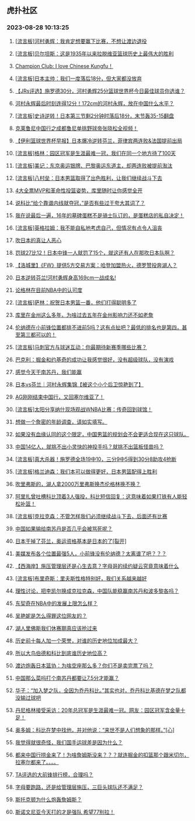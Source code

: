 ## 虎扑社区 
### 2023-08-28 10:13:25

1. [[流言板]河村勇辉：我肯定想要赢下比赛，不想让渡边退役](https://bbs.hupu.com/61864217.html)

2. [[流言板]贝尔坦斯：这是1935年以来拉脱维亚篮球历史上最伟大的胜利](https://bbs.hupu.com/61862122.html)

3. [Champion Club: I love Chinese Kungfu！](https://bbs.hupu.com/61861332.html)

4. [[流言板]日本主帅：我们一度落后18分，但大家都没放弃](https://bbs.hupu.com/61864315.html)

5. [【JRs评选】施罗德30分，河村勇辉25分篮球世界杯今日最佳球员你选谁？](https://bbs.hupu.com/61860754.html)

6. [河村永辉最后时刻连得12分！172cm的河村永辉，放在中国什么水平？](https://bbs.hupu.com/61859875.html)

7. [[流言板]史诗逆转！日本第三节剩2分钟时落后18分，末节轰35-15翻盘](https://bbs.hupu.com/61858854.html)

8. [克莱鲁尼中国行之成都鲁尼单挑野球帝张晓松全视频！](https://bbs.hupu.com/61859738.html)

9. [【伊利篮球世界杯早报】日本爆冷逆转芬兰，菲律宾两连败&法国提前出局](https://bbs.hupu.com/61858919.html)

10. [[流言板]格林：园区冠军是生涯最难一冠，我们在同一个地方待了100天](https://bbs.hupu.com/61858901.html)

11. [[流言板]美记：东京奥运银牌、巴黎奥运东道主，却两连败被提前淘汰](https://bbs.hupu.com/61860841.html)

12. [[流言板]八村垒：日本男篮取得了出色胜利，让我们继续战斗下去](https://bbs.hupu.com/61864482.html)

13. [4大全票MVP和革命性投篮姿势，库里随时让你感觉全开](https://bbs.hupu.com/61859414.html)

14. [说科比“给个靠谱内线就夺冠，”是否有些过于夸大其词了？](https://bbs.hupu.com/61863914.html)

15. [我在说最后一遍，16年的墓碑蛋糕不是骑士队订的，是蛋糕店的私自决定！](https://bbs.hupu.com/61864460.html)

16. [[流言板]英格拉姆：我不能自私地考虑自己，但情况有点令人沮丧](https://bbs.hupu.com/61860245.html)

17. [吹日本的真让人恶心](https://bbs.hupu.com/61864409.html)

18. [罚球27比12！日本中锋一人就罚了15个，就这还有人在那吹日本队啊？](https://bbs.hupu.com/61863762.html)

19. [【洛城里】《FW》提供5方交易方案：哈登加盟热火，德罗赞投奔湖人？](https://bbs.hupu.com/61858563.html)

20. [日本逆转芬兰!河村勇辉身高169cm一战成名!](https://bbs.hupu.com/61859382.html)

21. [论格林在目前NBA中的认可度](https://bbs.hupu.com/61859505.html)

22. [[流言板]萨林：祝贺日本男篮一番，他们打得聪明多了](https://bbs.hupu.com/61864565.html)

23. [库里在金州这么多年，为啥过去五年在金州影响力还不如老詹](https://bbs.hupu.com/61863934.html)

24. [伦纳德在小前锋位置都排不进前5吗？这有点扯吧？最低的排名也是第四，甚至第三都可以的！](https://bbs.hupu.com/61863862.html)

25. [[流言板]马刺官方与球迷互动：你最期待新赛季哪些比赛？](https://bbs.hupu.com/61864796.html)

26. [巴克利：掘金和约基奇的成功让我感觉很好，没有超级球队，没有演戏](https://bbs.hupu.com/61863666.html)

27. [感觉今天干南苏丹，我们能赢](https://bbs.hupu.com/61863847.html)

28. [日本vs芬兰｜河村永辉集锦【被这个小个后卫惊艳到了】](https://bbs.hupu.com/61864214.html)

29. [AG刚刚结束中国行，又回塞尔维亚了！](https://bbs.hupu.com/61863735.html)

30. [[流言板]太阳分享纳什现场观战WNBA比赛：传奇回到球馆！](https://bbs.hupu.com/61864710.html)

31. [想做一个詹密的年龄调查，请如实填写。](https://bbs.hupu.com/61863897.html)

32. [如果没有血缘认同的这个限定，中国男篮的规划会不会更适合现在这只球队。](https://bbs.hupu.com/61864285.html)

33. [中国14亿人，就挑不出小灵快的神投手吗？就挑不出篮板怪兽吗？](https://bbs.hupu.com/61863817.html)

34. [[流言板]真大杀器！施罗德全场19中10，三分9中5得到30分8助攻4抢断](https://bbs.hupu.com/61854734.html)

35. [[流言板]格兰迪森：我们本可以做得更好，日本男篮配得上胜利](https://bbs.hupu.com/61864649.html)

36. [吹里弗斯的，湖人拿2000万里弗斯换杰伦格林换不换？](https://bbs.hupu.com/61863872.html)

37. [阿里扎曾吐槽科比顶着3人强投，科比短信回复：这意味着如果打铁有人能轻松补篮！](https://bbs.hupu.com/61863902.html)

38. [[流言板]克拉克森：不管怎样我们必须继续战斗下去，后面还有比赛](https://bbs.hupu.com/61864814.html)

39. [中国如果输给南苏丹是否几乎会被骂死呢？](https://bbs.hupu.com/61864417.html)

40. [日本干掉了芬兰，奥运资格基本是日本的了[裂开]](https://bbs.hupu.com/61863946.html)

41. [美媒发布各个位置最强5人，小前锋没有伦纳德？太离谱了吧？？？](https://bbs.hupu.com/61863845.html)

42. [【西海岸】施压管理层还是心生去意？字母哥的续约疑云究竟意味着什么](https://bbs.hupu.com/61857926.html)

43. [[流言板]布里奇斯：里夫斯性格特别好，我们关系越来越好](https://bbs.hupu.com/61856311.html)

44. [理性讨论，把李凯尔换成克拉克森，中国队能稳赢南苏丹和波多黎各吗？](https://bbs.hupu.com/61863871.html)

45. [东契奇在NBA中的发展上限怎么样？](https://bbs.hupu.com/61864493.html)

46. [吴艳妮是怎么得罪这位网友的？](https://bbs.hupu.com/61864047.html)

47. [湖人里佛斯我们休赛期真应该抢过来](https://bbs.hupu.com/61863581.html)

48. [历史前十每人加一个荣誉，对谁的历史地位加成最大？](https://bbs.hupu.com/61864643.html)

49. [所以大鸟伯德和科比到底谁历史地位高？](https://bbs.hupu.com/61864640.html)

50. [渡边炮轰日本篮协：为啥空座那么多？你们不是卖完票了吗？](https://bbs.hupu.com/61863978.html)

51. [中国那么菜吗打个南苏丹都要让7.5分才能赢？](https://bbs.hupu.com/61864222.html)

52. [华子：“加入梦之队，全因为乔丹科比。”其实也对，乔丹科比基德在梦之队都没输过球吧](https://bbs.hupu.com/61864213.html)

53. [丹尼格林接受采访：20年总冠军是生涯最难一冠。网友：园区冠军含金量十足！](https://bbs.hupu.com/61864307.html)

54. [奥多姆：科比在梦中找他，并对他说：“来世不是人们想象的那样。”[心]](https://bbs.hupu.com/61864182.html)

55. [我觉得就很奇怪，我们国手运球差是因为什么？](https://bbs.hupu.com/61863976.html)

56. [都来中国行捞金来了！为啥詹姆斯没来？？？就连掘金的扣篮那个跟米切尔，拉塞尔都来了。。。。](https://bbs.hupu.com/61863984.html)

57. [TA评选的大前锋排行榜，合理吗？](https://bbs.hupu.com/61864197.html)

58. [字母要跑路，还是给管理层施压，三巨头球队还不满足？](https://bbs.hupu.com/61863542.html)

59. [斯托克顿为什么炮轰詹姆斯？](https://bbs.hupu.com/61864113.html)

60. [斯诺文尼亚今天打的才是强队 希望77别拉！](https://bbs.hupu.com/61864215.html)

